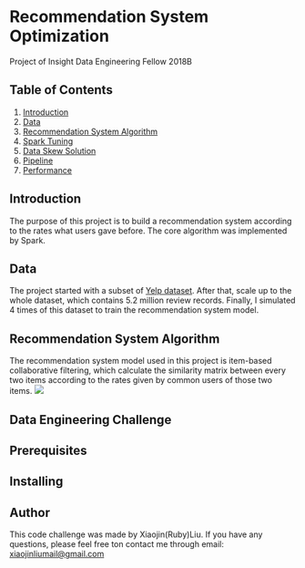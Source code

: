 # Recommendation System Optimization
Project of Insight Data Engineering Fellow 2018B

## Table of Contents
1. [Introduction](README.md#the-product)
2. [Data](README.md#data)
3. [Recommendation System Algorithm](README.md#recommendation-system-algorithm)
4. [Spark Tuning](README.md#spark-tuning)
5. [Data Skew Solution](README.md#data-skew-solution)
6. [Pipeline](README.md#pipeline)
7. [Performance](README.md#performance)

## Introduction
The purpose of this project is to build a recommendation system according to the rates what users gave before. The core algorithm was implemented by Spark. 

## Data
The project started with a subset of [Yelp dataset](https://www.yelp.com/dataset). After that, scale up to the whole dataset, which contains 5.2 million review records. Finally, I simulated 4 times of this dataset to train the recommendation system model.

## Recommendation System Algorithm
The recommendation system model used in this project is item-based collaborative filtering, which calculate the similarity matrix between every two items according to the rates given by common users of those two items. 
<img src="http://chart.googleapis.com/chart?cht=tx&chl=\Large x=\frac{-b\pm\sqrt{b^2-4ac}}{2a}" style="border:none;">

## Data Engineering Challenge

## Prerequisites

## Installing

## Author
This code challenge was made by Xiaojin(Ruby)Liu. If you have any questions, please feel free ton contact me through email: <xiaojinliumail@gmail.com>


